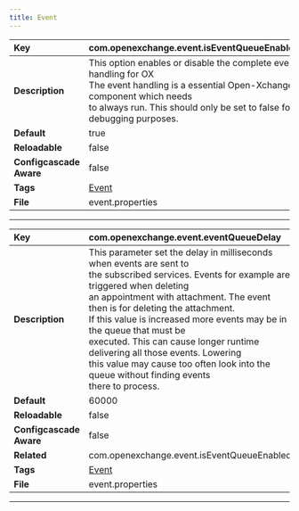 ```yaml
---
title: Event
---
```


| __Key__ | com.openexchange.event.isEventQueueEnabled |
|:----------------|:--------|
| __Description__ | This option enables or disable the complete event handling for OX<br>The event handling is a essential Open-Xchange component which needs<br>to always run. This should only be set to false for debugging purposes.<br> |
| __Default__ | true |
| __Reloadable__ | false |
| __Configcascade Aware__ | false |
| __Tags__ | <a href="https://documentation.open-xchange.com/latest/middleware/configuration/tags/Event.html">Event</a> |
| __File__ | event.properties |

---
| __Key__ | com.openexchange.event.eventQueueDelay |
|:----------------|:--------|
| __Description__ | This parameter set the delay in milliseconds when events are sent to <br>the subscribed services. Events for example are triggered when deleting<br>an appointment with attachment. The event then is for deleting the attachment.<br>If this value is increased more events may be in the queue that must be<br>executed. This can cause longer runtime delivering all those events. Lowering<br>this value may cause too often look into the queue without finding events<br>there to process.<br> |
| __Default__ | 60000 |
| __Reloadable__ | false |
| __Configcascade Aware__ | false |
| __Related__ | com.openexchange.event.isEventQueueEnabled |
| __Tags__ | <a href="https://documentation.open-xchange.com/latest/middleware/configuration/tags/Event.html">Event</a> |
| __File__ | event.properties |

---
